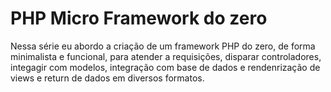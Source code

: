 # PHP Micro Framework do zero

Nessa série eu abordo a criação de um framework PHP do zero, de forma minimalista e funcional, para atender a requisições, disparar controladores, integagir com modelos, integração com base de dados e rendenrização de views e return de dados em diversos formatos.


